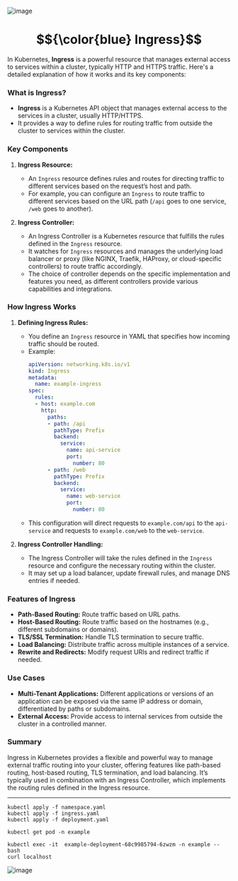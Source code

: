 

![image](https://github.com/user-attachments/assets/6da07273-2a56-47b9-b553-95ab921409c6)












# $${\color{blue} Ingress}$$


In Kubernetes, **Ingress** is a powerful resource that manages external access to services within a cluster, typically HTTP and HTTPS traffic. Here's a detailed explanation of how it works and its key components:

### What is Ingress?

- **Ingress** is a Kubernetes API object that manages external access to the services in a cluster, usually HTTP/HTTPS.
- It provides a way to define rules for routing traffic from outside the cluster to services within the cluster.

### Key Components

1. **Ingress Resource:**
   - An `Ingress` resource defines rules and routes for directing traffic to different services based on the request’s host and path.
   - For example, you can configure an `Ingress` to route traffic to different services based on the URL path (`/api` goes to one service, `/web` goes to another).

2. **Ingress Controller:**
   - An Ingress Controller is a Kubernetes resource that fulfills the rules defined in the `Ingress` resource. 
   - It watches for `Ingress` resources and manages the underlying load balancer or proxy (like NGINX, Traefik, HAProxy, or cloud-specific controllers) to route traffic accordingly.
   - The choice of controller depends on the specific implementation and features you need, as different controllers provide various capabilities and integrations.

### How Ingress Works

1. **Defining Ingress Rules:**
   - You define an `Ingress` resource in YAML that specifies how incoming traffic should be routed.
   - Example:
     ```yaml
     apiVersion: networking.k8s.io/v1
     kind: Ingress
     metadata:
       name: example-ingress
     spec:
       rules:
       - host: example.com
         http:
           paths:
           - path: /api
             pathType: Prefix
             backend:
               service:
                 name: api-service
                 port:
                   number: 80
           - path: /web
             pathType: Prefix
             backend:
               service:
                 name: web-service
                 port:
                   number: 80
     ```
   - This configuration will direct requests to `example.com/api` to the `api-service` and requests to `example.com/web` to the `web-service`.

2. **Ingress Controller Handling:**
   - The Ingress Controller will take the rules defined in the `Ingress` resource and configure the necessary routing within the cluster.
   - It may set up a load balancer, update firewall rules, and manage DNS entries if needed.

### Features of Ingress

- **Path-Based Routing:** Route traffic based on URL paths.
- **Host-Based Routing:** Route traffic based on the hostnames (e.g., different subdomains or domains).
- **TLS/SSL Termination:** Handle TLS termination to secure traffic.
- **Load Balancing:** Distribute traffic across multiple instances of a service.
- **Rewrite and Redirects:** Modify request URIs and redirect traffic if needed.

### Use Cases

- **Multi-Tenant Applications:** Different applications or versions of an application can be exposed via the same IP address or domain, differentiated by paths or subdomains.
- **External Access:** Provide access to internal services from outside the cluster in a controlled manner.

### Summary

Ingress in Kubernetes provides a flexible and powerful way to manage external traffic routing into your cluster, offering features like path-based routing, host-based routing, TLS termination, and load balancing. It’s typically used in combination with an Ingress Controller, which implements the routing rules defined in the Ingress resource.



------------------------------------------------------------------------------------------------------------------------------------------------------------------------------------------



````
kubectl apply -f namespace.yaml
kubectl apply -f ingress.yaml
kubectl apply -f deployment.yaml
````
````
kubectl get pod -n example
````
````
kubectl exec -it  example-deployment-68c9985794-6zwzm -n example -- bash
curl localhost
````

![image](https://github.com/user-attachments/assets/215a434f-0c7b-4bf1-a73f-990420cf4100)




